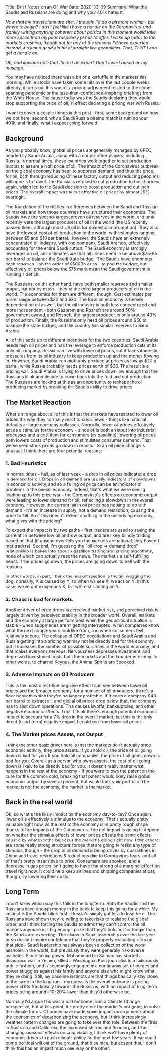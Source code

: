 Title: Brief Notes on an Oil War
Date: 2020-03-09
Summary: What the Saudis and Russians are doing and why your 401k hates it.

*Now that my travel plans are shot, I thought I'd do a bit more writing - but where to begin? I don't feel like I have a handle on the Coronavirus, and frankly writing anything coherent about politics in this moment would take more space than my poor raspberry pi has to offer. I woke up today to the markets crashing, though not for any of the reasons I'd have expected - instead, it's just a good old bit of straight line geopolitics. That, THAT I can get a handle on.*

*Oh, and obvious note that I'm not an expert. Don't invest based on my musings.*

You may have noticed there was a bit of a kerfuffle in the markets this morning. While stocks have taken some hits over the last couple weeks already, it turns out this wasn't a pricing adjustment related to the globe-spanning pandemic or the less-than-confidence-inspiring briefings from the White House. The cause today was the Saudis declaring they would stop supporting the price of oil, in effect declaring a pricing war with Russia.

I want to cover a couple things in this post - first, some background on how we got here; second, why a Saudi/Russia pissing match is ruining your 401k; and finally, what I expect going forward.

## Background

As you probably know, global oil prices are generally managed by OPEC, headed by Saudi Arabia, along with a couple other players, including Russia. In normal times, these countries work together to set production quotas to assure a high price of oil. The impact of the Coronavirus outbreak on the global economy has been to suppress demand, and thus the price, for oil, both through reducing Chinese factory output and reducing people's willingness to travel. The Russians refused to cut production to boost prices again, which led to the Saudi decision to boost production and cut their prices. The overall impact was to cut effective oil prices by almost 25% overnight.

The foundation of the rift lies in differences between the Saudi and Russian oil markets and how those countries have structured their economies. The Saudis have the second-largest proven oil reserves in the world, and until recently were the largest producers of oil in the world (the US recently passed them, although most US oil is for domestic consumption). They also have the lowest cost of oil production in the world, with estimates ranging between $5 and $10 per barrel. However, the Saudis have an extremely concentrated oil industry, with one company, Saudi Aramco, effectively accounting for the entire Saudi output. The Saudi economy is strongly leveraged on oil, and estimates are that oil prices need to be above $75-85 per barrel to balance the Saudi state budget. The Saudis have enormous cash reserves - on the order of $500Bn or so - to pad the budget, but effectively oil prices below the $75 mark mean the Saudi government is running a deficit.

The Russians, on the other hand, have both smaller reserves and smaller output, but not by much - they're the third largest producers of oil in the world. The economics for them are different, though. Cost estimates per barrel range between $20 and $30. The Russian economy is heavily dependent on oil as well, but the oil industry is both less concentrated and more independent - both Gazprom and Rosneft are around 50% government owned, and Rosneft, the largest producer, is only around 40% of production. Finally, the Russians only need oil prices around $50 to balance the state budget, and the country has similar reserves to Saudi Arabia.

All of this adds up to different incentives for the two countries: Saudi Arabia needs high oil prices and has the leverage to enforce production cuts at its only oil company. Russia can live with lower oil prices, but it faces domestic pressures from its oil industry to keep production up and the money flowing in. However, Saudi Arabia can profitably produce at prices as low as $20 a barrel, while Russia probably needs prices north of $30. The result is a pricing war: Saudi Arabia is trying to drive prices down low enough that the Russians blink and decide to come back into the fold and cut production. The Russians are looking at this as an opportunity to reshape the oil producing market by breaking the Saudis ability to drive prices.

## The Market Reaction
What's strange about all of this is that the markets have reacted to lower oil prices the way they normally react to crisis news - things like national defaults or large company collapses. Normally, lower oil prices effectively act as a stimulus for the economy - since oil is both an input into industrial processes and a cost item for consumers (as gasoline), lowering oil prices both lowers costs of production and stimulates consumer demand. That we've seen stock prices go down in reaction to an oil price change is unusual. I think there are four potential reasons:

### 1. Bad Heuristics
In normal times - hell, as of last week - a drop in oil prices indicates a drop in demand for oil. Drops in oil demand are usually indicators of slowdowns in economic activity, and so a falling oil price can be an indicator of problems in the overall economy. Indeed, that's what we were seeing leading up to this price war - the Coronavirus's effects on economic output were leading to lower demand for oil, reflecting a slowdown in the overall economy. However, the current fall in oil prices has nothing to do with demand - it's an increase in supply, not a demand restriction, causing the price to fall. So if this doesn't reflect anything in the underlying economy, what gives with the pricing?  

I'd expect the impact is by two paths - first, traders are used to seeing the correlation between low oil and low output, and are likely blindly trading based on that (if anyone ever tells you the markets are rational, they haven't met traders). Second, I'm guessing the "oil drop => demand drop" relationship is baked into about a gazillion trading and pricing algorithms, none of which can actually read the news. The market's a self-fulfilling beast: if the prices go down, the prices are going down, to hell with the reasons.

In other words, in part, I think the market reaction is the tail wagging the dog: normally, X is caused by Y, so when we see X, we act on Y. In this case, we've got exogenous X, but we're still acting on Y.

### 2. Chaos is bad for markets.
Another driver of price drops is perceived market risk, and perceived risk is largely driven by perceived stability in the broader world. Overall, markets and the economy at large perform best when the geopolitical situation is stable - when supply lines aren't getting interrupted, when companies know what the next couple years look like from, and when consumers feel relatively secure. The collapse of OPEC negotiations and Saudi Arabia and Russia getting into a pricing war may not be directly bad for the economy, but it increases the number of possible surprises in the world economy, and that makes everyone nervous. Nervousness depresses investment, and depressed investment costs both the markets and the broader economy. In other words, to channel Keynes, the Animal Spirits are Spooked.

### 3. Adverse Impacts on Oil Producers
This is the most direct-line negative effect I can see between lower oil prices and the broader economy: for a number of oil producers, there's a floor beneath which they're no longer profitable. If it costs a company $40 per barrel to extract oil, and global oil prices drop below that, the company has to shut down operations. This causes layoffs, bankruptcies, and other negative economic effects. I don't think there's enough potential economic impact to account for a 7% drop in the overall market, but this is the only direct (short term) negative impact I could see from lower oil prices.

### 4. The Market prices Assets, not Output
I think the other basic driver here is that the markets don't actually price economic activity, they price assets. If you hold oil, the price of oil going down is bad for you. If you hold oil companies, the price of oil going down is bad for you. Overall, as a person who owns assets, the cost of oil going down is likely to be directly bad for you. It doesn't really matter what happens in the rest of the economy - if you were to own the patent on the cure for the common cold, breaking that patent would likely raise global economic output by several percent, but would tank your portfolio. The market is not the economy, the market is the market.

## Back in the real world
Ok, so what's the likely impact on the economy day-to-day? Once again, lower oil is effectively a stimulus to the economy. That's actually pretty valuable right now, as the rest of the economy is in pretty rough shape thanks to the impacts of the Coronavirus. The net impact is going to depend on whether the stimulus effects of lower prices offsets the panic effects caused by whatever the bajeezus the market's doing right now. I think there are some really strong structural forces that are going to resist any type of stimulus, though - the drop in oil demand is being driven by quarantines in China and travel restrictions & reductions due to Coronavirus fears, and all of that's pretty insensitive to price. Consumers are spooked, and a decrease in gas prices isn't going to have that strong of a marginal effect on travel right now. It could help keep airlines and shipping companies afloat, though, by lowering their costs. 

## Long Term
I don't know which way this falls in the long term. Both the Saudis and the Russians have enough money in the bank to keep this going for a while. My instinct is the Saudis blink first - Russia's simply got less to lose here. The Russians have shown they're willing to take risks to reshape the global order, and I think forcing the Saudis to admit they can't control the oil markets anymore is a big enough prize that they'll hold out for longer than the Saudis are expecting. The chaos in Saudi leadership over the last year or so doesn't inspire confidence that they're properly evaluating risks on that side - Saudi leadership has always been a collection of the worst assholes in the world, but previously they were generally risk-averse assholes. Since taking power, Mohammad bin Salman has started a disastrous war in Yemen, killed a Washington Post journalist in a ludicrously public fashion, and is seemingly engaged in a continuous set of purges and power struggles against his family and anyone else who might know what they're doing. Still, my baseline instincts are that things basically stay close to the same in the long run - my guess is the overall outcome is pricing power shifts fractionally towards the Russians, with an impact of long-term prices being around ~10-20% lower than they'd otherwise be.

Normally I'd argue this was a bad outcome from a Climate Change perspective, but at this point, it's pretty clear the market's not going to solve the climate for us. Oil prices have made some impact on arguments about the economics of decarbonizing the economy, but I think increasingly weather pattern changes are going to take over that role. Between the fires in Australia and California, the increased storms and flooding, and the changing seasons' effects on crop viability, I think we'll have plenty of economic drivers to push climate policy for the next few years. If we could pump political will out of the ground, that'd be nice, but absent that, I don't think this has an impact much one way or the other.
